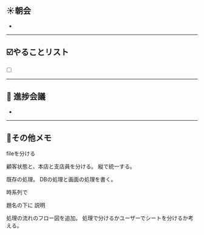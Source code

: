 ## **☀️**朝会

- 

---
## ☑️やることリスト

- [ ]  


---
## 📌 進捗会議

- 


---
## 📝その他メモ
fileを分ける

顧客状態と、本店と支店員を分ける。
縦で統一する。

既存の処理。
DBの処理と画面の処理を書く。

時系列で

題名の下に
説明


処理の流れのフロー図を追加。
処理で分けるかユーザーでシートを分けるか考える。










